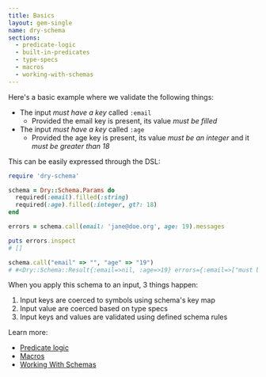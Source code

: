 ```yaml
---
title: Basics
layout: gem-single
name: dry-schema
sections:
  - predicate-logic
  - built-in-predicates
  - type-specs
  - macros
  - working-with-schemas
---
```


Here's a basic example where we validate the following things:

- The input _must have a key_ called `:email`
  - Provided the email key is present, its value _must be filled_
- The input _must have a key_ called `:age`
  - Provided the age key is present, its value _must be an integer_ and it _must be greater than 18_

This can be easily expressed through the DSL:

```ruby
require 'dry-schema'

schema = Dry::Schema.Params do
  required(:email).filled(:string)
  required(:age).filled(:integer, gt?: 18)
end

errors = schema.call(email: 'jane@doe.org', age: 19).messages

puts errors.inspect
# []

schema.call("email" => "", "age" => "19")
# #<Dry::Schema::Result{:email=>nil, :age=>19} errors={:email=>["must be filled"]}>
```

When you apply this schema to an input, 3 things happen:

1. Input keys are coerced to symbols using schema's key map
2. Input value are coerced based on type specs
3. Input keys and values are validated using defined schema rules

Learn more:

- [Predicate logic](/gems/dry-schema/basics/predicate-logic)
- [Macros](/gems/dry-schema/basics/macros)
- [Working With Schemas](/gems/dry-schema/basics/working-with-schemas)
